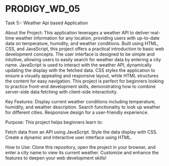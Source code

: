 # PRODIGY_WD_05
Task 5:- Weather Api based Application

About the Project:
This application leverages a weather API to deliver real-time weather information for any location, providing users with up-to-date data on temperature, humidity, and weather conditions. Built using HTML, CSS, and JavaScript, this project offers a practical introduction to basic web development concepts. The user interface is designed to be simple and intuitive, allowing users to easily search for weather data by entering a city name. JavaScript is used to interact with the weather API, dynamically updating the display with the fetched data. CSS styles the application to ensure a visually appealing and responsive layout, while HTML structures the content for easy navigation. This project is perfect for beginners looking to practice front-end development skills, demonstrating how to combine server-side data fetching with client-side interactivity.

Key Features:
Display current weather conditions including temperature, humidity, and weather description.
Search functionality to look up weather for different cities.
Responsive design for a user-friendly experience.

Purpose:
This project helps beginners learn to:

Fetch data from an API using JavaScript.
Style the data display with CSS.
Create a dynamic and interactive user interface using HTML.

How to Use:
Clone this repository, open the project in your browser, and enter a city name to view its current weather. Customize and enhance the features to deepen your web development skills!
